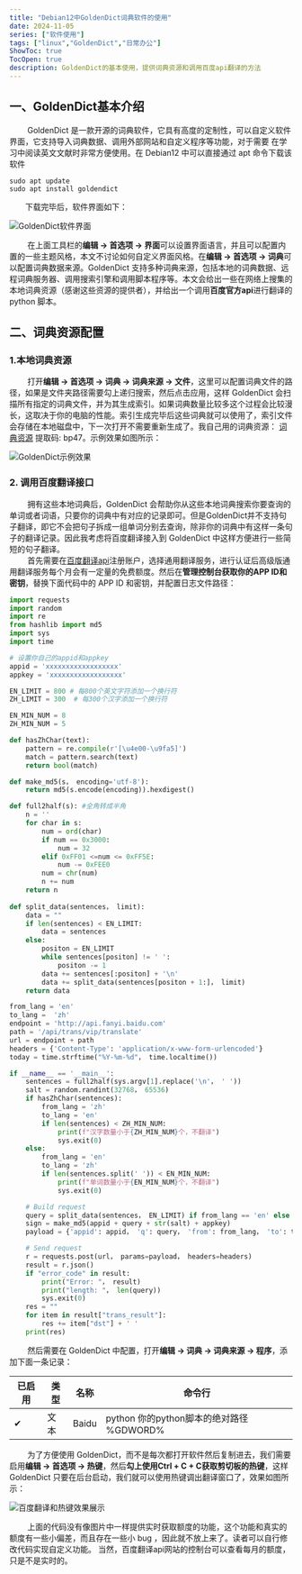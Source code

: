 ```yaml
---
title: "Debian12中GoldenDict词典软件的使用"
date: 2024-11-05
series: ["软件使用"]
tags: ["linux","GoldenDict","日常办公"]
ShowToc: true
TocOpen: true
description: GoldenDict的基本使用，提供词典资源和调用百度api翻译的方法
---
```


## 一、GoldenDict基本介绍

&emsp;&emsp; GoldenDict 是一款开源的词典软件，它具有高度的定制性，可以自定义软件界面，它支持导入词典数据、调用外部网站和自定义程序等功能，对于需要
在学习中阅读英文文献时非常方便使用。在 Debian12 中可以直接通过 apt 命令下载该软件

``` shell
sudo apt update
sudo apt install goldendict
```

&emsp;&emsp;下载完毕后，软件界面如下：

![GoldenDict软件界面](/images/goldendict软件.png)

&emsp;&emsp; 在上面工具栏的**编辑 -> 首选项 -> 界面**可以设置界面语言，并且可以配置内置的一些主题风格，本文不讨论如何自定义界面风格。在**编辑 -> 首选项 -> 词典**可以配置词典数据来源。GoldenDict 支持多种词典来源，包括本地的词典数据、远程词典服务器、调用搜索引擎和调用脚本程序等。本文会给出一些在网络上搜集的本地词典资源（感谢这些资源的提供者），并给出一个调用**百度官方api**进行翻译的 python 脚本。

## 二、词典资源配置

### 1.本地词典资源

&emsp;&emsp; 打开**编辑 -> 首选项 -> 词典 -> 词典来源 -> 文件**，这里可以配置词典文件的路径，如果是文件夹路径需要勾上递归搜索，然后点击应用，这样 GoldenDict 会扫描所有指定的词典文件，并为其生成索引。如果词典数量比较多这个过程会比较漫长，这取决于你的电脑的性能。索引生成完毕后这些词典就可以使用了，索引文件会存储在本地磁盘中，下一次打开不需要重新生成了。我自己用的词典资源：
[词典资源](https://pan.baidu.com/s/10IJi6kACrTUGvQcmH_E-Bw?pwd=bp47) 提取码: bp47。示例效果如图所示：

![GoldenDict示例效果](/images/goldendict效果.png)

### 2. 调用百度翻译接口

&emsp;&emsp; 拥有这些本地词典后，GoldenDict 会帮助你从这些本地词典搜索你要查询的单词或者词语，只要你的词典中有对应的记录即可。但是GoldenDict并不支持句子翻译，即它不会把句子拆成一组单词分别去查询，除非你的词典中有这样一条句子的翻译记录。因此我考虑将百度翻译接入到 GoldenDict 中这样方便进行一些简短的句子翻译。</br>
&emsp;&emsp; 首先需要在[百度翻译api](https://api.fanyi.baidu.com/)注册账户，选择通用翻译服务，进行认证后高级版通用翻译服务每个月会有一定量的免费额度。然后在**管理控制台获取你的APP ID和密钥**，替换下面代码中的 APP ID 和密钥，并配置日志文件路径：

``` Python
import requests
import random
import re
from hashlib import md5
import sys
import time

# 设置你自己的appid和appkey
appid = 'xxxxxxxxxxxxxxxxxx'
appkey = 'xxxxxxxxxxxxxxxxxx'

EN_LIMIT = 800 # 每800个英文字符添加一个换行符
ZH_LIMIT = 300  # 每300个汉字添加一个换行符

EN_MIN_NUM = 8
ZH_MIN_NUM = 5

def hasZhChar(text):
    pattern = re.compile(r'[\u4e00-\u9fa5]')
    match = pattern.search(text)
    return bool(match)

def make_md5(s， encoding='utf-8'):
    return md5(s.encode(encoding)).hexdigest()

def full2half(s): #全角转成半角
    n = ''
    for char in s:
        num = ord(char)
        if num == 0x3000:        
            num = 32
        elif 0xFF01 <=num <= 0xFF5E: 
            num -= 0xFEE0
        num = chr(num)
        n += num
    return n
    
def split_data(sentences， limit):
    data = ""
    if len(sentences) < EN_LIMIT:
        data = sentences
    else:
        positon = EN_LIMIT
        while sentences[positon] != ' ':
            positon -= 1
        data += sentences[:positon] + '\n'
        data += split_data(sentences[positon + 1:]， limit)
    return data

from_lang = 'en'
to_lang =  'zh'
endpoint = 'http://api.fanyi.baidu.com'
path = '/api/trans/vip/translate'
url = endpoint + path
headers = {'Content-Type': 'application/x-www-form-urlencoded'}
today = time.strftime("%Y-%m-%d"， time.localtime())

if __name__ == '__main__':
    sentences = full2half(sys.argv[1].replace('\n'， ' '))
    salt = random.randint(32768， 65536)
    if hasZhChar(sentences):
        from_lang = 'zh'
        to_lang = 'en'
        if len(sentences) < ZH_MIN_NUM:
            print(f"汉字数量小于{ZH_MIN_NUM}个，不翻译")
            sys.exit(0)
    else:
        from_lang = 'en'
        to_lang = 'zh'
        if len(sentences.split(' ')) < EN_MIN_NUM:
            print(f"单词数量小于{EN_MIN_NUM}个，不翻译")
            sys.exit(0)

    # Build request
    query = split_data(sentences， EN_LIMIT) if from_lang == 'en' else split_data(sentences， ZH_LIMIT)
    sign = make_md5(appid + query + str(salt) + appkey)
    payload = {'appid': appid， 'q': query， 'from': from_lang， 'to': to_lang， 'salt': salt， 'sign': sign}

    # Send request
    r = requests.post(url， params=payload， headers=headers)
    result = r.json()
    if "error_code" in result:
        print("Error: "， result)
        print("length: "， len(query))
        sys.exit(0)
    res = ""
    for item in result["trans_result"]:
        res += item["dst"] + ' '
    print(res)
```

&emsp;&emsp; 然后需要在 GoldenDict 中配置，打开**编辑 -> 词典 -> 词典来源 -> 程序**，添加下面一条记录：

| 已启用  | 类型 | 名称 | 命令行 |
| ------- | ------- | ------- | ------- |
| &#10004; | 文本  | Baidu | python 你的python脚本的绝对路径 %GDWORD% |

&emsp;&emsp; 为了方便使用 GoldenDict，而不是每次都打开软件然后复制进去，我们需要启用**编辑 -> 首选项 -> 热键**，然后**勾上使用Ctrl + C + C获取剪切板的热键**，这样 GoldenDict 只要在后台启动，我们就可以使用热键调出翻译窗口了，效果如图所示：

![百度翻译和热键效果展示](/images/百度翻译效果展示.png)

&emsp;&emsp; 上面的代码没有像图片中一样提供实时获取额度的功能，这个功能和真实的额度有一些小偏差，而且存在一些小 bug ，因此就不放上来了。读者可以自行修改代码实现自定义功能。
当然，百度翻译api网站的控制台可以查看每月的额度，只是不是实时的。

